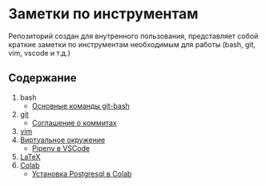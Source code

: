 # Заметки по инструментам

Репозиторий создан для внутренного пользования, представляет собой краткие заметки по инструментам необходимым для работы (bash, git, vim, vscode и т.д.)

## Содержание

1. bash
    - [Основные команды git-bash](/tools/bash.md)
2. [git](/tools/git.md)
    - [Соглашение о коммитах](/tools/conventional-commit-messages.md)
3. [vim](/tools/vim.md)
4. [Виртуальное окружение](/tools/env.md)
    - [Pipenv в VSCode](/tools/pipenv_vscode.md)
5. [LaTeX](/tools/latex.md)
6. [Colab](/tools/colab.md)
    - [Установка Postgresql в Colab](/tools/postregsql.md)
